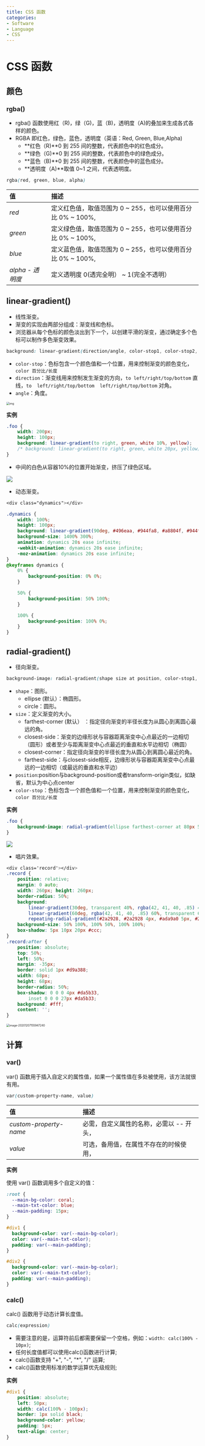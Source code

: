 ```yaml
---
title: CSS 函数
categories:
- Software
- Language
- CSS
---
```

# CSS 函数

## 颜色

### rgba()

- rgba() 函数使用红（R)，绿（G)，蓝（B)，透明度（A)的叠加来生成各式各样的颜色。
- RGBA 即红色，绿色，蓝色，透明度（英语：Red, Green, Blue,Alpha)
    - **红色（R)**0 到 255 间的整数，代表颜色中的红色成分。
    - **绿色（G)**0 到 255 间的整数，代表颜色中的绿色成分。
    - **蓝色（B)**0 到 255 间的整数，代表颜色中的蓝色成分。
    - **透明度（A)**取值 0~1 之间，代表透明度。

```css
rgba(red, green, blue, alpha)
```

| 值               | 描述                                                         |
| :--------------- | :----------------------------------------------------------- |
| *red*            | 定义红色值，取值范围为 0 ~ 255，也可以使用百分比 0% ~ 100%, |
| *green*          | 定义绿色值，取值范围为 0 ~ 255，也可以使用百分比 0% ~ 100%, |
| *blue*           | 定义蓝色值，取值范围为 0 ~ 255，也可以使用百分比 0% ~ 100%, |
| *alpha - 透明度* | 定义透明度 0(透完全明） ~ 1(完全不透明）                   |

## linear-gradient()

- 线性渐变。
- 渐变的实现由两部分组成：渐变线和色标。
- 浏览器从每个色标的颜色淡出到下一个，以创建平滑的渐变，通过确定多个色标可以制作多色渐变效果。

```css
background: linear-gradient(direction/angle, color-stop1, color-stop2, ...);
```

- `color-stop`：色标包含一个颜色值和一个位置，用来控制渐变的颜色变化，`color 百分比/长度`
- `direction`：渐变线用来控制发生渐变的方向，`to left/right/top/bottom` 直线，`to  left/right/top/bottom  left/right/top/bottom` 对角。
- `angle`：角度。

<img src="https://raw.githubusercontent.com/LuShan123888/Files/main/Pictures/2020-12-10-2020-12-07-1-7327147.jpeg" alt="img" style="zoom:50%;" />

**实例**

```css
.foo {
    width: 200px;
    height: 100px;
    background: linear-gradient(to right, green, white 10%, yellow);
    /* background: linear-gradient(to right, green, white 20px, yellow); 等同 */
}
```

- 中间的白色从容器10%的位置开始渐变，挤压了绿色区域。

![](https://raw.githubusercontent.com/LuShan123888/Files/main/Pictures/2020-12-10-2020-12-07-image-20201207155150568.png)

- 动态渐变。

```css
<div class="dynamics"></div>

.dynamics {
    width: 100%;
    height: 100px;
    background: linear-gradient(90deg, #496eaa, #944fa8, #a8804f, #944fa8, #496eaa);
    background-size: 1400% 300%;
    animation: dynamics 20s ease infinite;
    -webkit-animation: dynamics 20s ease infinite;
    -moz-animation: dynamics 20s ease infinite;
}
@keyframes dynamics {
    0% {
        background-position: 0% 0%;
    }

    50% {
        background-position: 50% 100%;
    }

    100% {
        background-position: 100% 0%;
    }
}
```

## radial-gradient()

- 径向渐变。

```css
background-image: radial-gradient(shape size at position, color-stop1, color-stop2,...);
```

- `shape`：图形。
    - ellipse (默认）：椭圆形。
    - circle：圆形。
- `size`：定义渐变的大小。
    - farthest-corner (默认） ：指定径向渐变的半径长度为从圆心到离圆心最远的角。
    - closest-side：渐变的边缘形状与容器距离渐变中心点最近的一边相切（圆形）或者至少与距离渐变中心点最近的垂直和水平边相切（椭圆）
    - closest-corner：指定径向渐变的半径长度为从圆心到离圆心最近的角。
    - farthest-side：与closest-side相反，边缘形状与容器距离渐变中心点最远的一边相切（或最远的垂直和水平边）
- `position`:position与background-position或者transform-origin类似，如缺省，默认为中心点center
- `color-stop`：色标包含一个颜色值和一个位置，用来控制渐变的颜色变化，`color 百分比/长度`

**实例**

```css
.foo {
    background-image: radial-gradient(ellipse farthest-corner at 80px 50px, red, yellow, green);
}
```

![](https://raw.githubusercontent.com/LuShan123888/Files/main/Pictures/2020-12-10-2020-12-07-image-20201207155646510.png)

- 唱片效果。

```css
<div class='record'></div>
.record {
    position: relative;
    margin: 0 auto;
    width: 260px; height: 260px;
    border-radius: 50%;
    background:
        linear-gradient(30deg, transparent 40%, rgba(42, 41, 40, .85) 40%) no-repeat 100% 0,
        linear-gradient(60deg, rgba(42, 41, 40, .85) 60%, transparent 60%) no-repeat 0 100%,
        repeating-radial-gradient(#2a2928, #2a2928 4px, #ada9a0 5px, #2a2928 6px);
    background-size: 50% 100%, 100% 50%, 100% 100%;
    box-shadow: 5px 10px 20px #ccc;
}
.record:after {
    position: absolute;
    top: 50%;
    left: 50%;
    margin: -35px;
    border: solid 1px #d9a388;
    width: 68px;
    height: 68px;
    border-radius: 50%;
    box-shadow: 0 0 0 4px #da5b33,
        inset 0 0 0 27px #da5b33;
    background: #fff;
    content: '';
}
```

<img src="https://raw.githubusercontent.com/LuShan123888/Files/main/Pictures/2020-12-10-2020-12-07-image-20201207155947240.png" alt="image-20201207155947240" style="zoom:50%;" />

## 计算

### var()

var() 函数用于插入自定义的属性值，如果一个属性值在多处被使用，该方法就很有用。

```css
var(custom-property-name, value)
```

| 值                     | 描述                                     |
| :--------------------- | :--------------------------------------- |
| *custom-property-name* | 必需，自定义属性的名称，必需以 -- 开头， |
| *value*                | 可选，备用值，在属性不存在的时候使用，   |

**实例**

使用 var() 函数调用多个自定义的值：

```css
:root {
  --main-bg-color: coral;
  --main-txt-color: blue;
  --main-padding: 15px;
}

#div1 {
  background-color: var(--main-bg-color);
  color: var(--main-txt-color);
  padding: var(--main-padding);
}

#div2 {
  background-color: var(--main-bg-color);
  color: var(--main-txt-color);
  padding: var(--main-padding);
}
```

### calc()

calc() 函数用于动态计算长度值。

```css
calc(expression)
```

- 需要注意的是，运算符前后都需要保留一个空格，例如：`width: calc(100% - 10px)`;
- 任何长度值都可以使用calc()函数进行计算;
- calc()函数支持 "+", "-", "*", "/" 运算;
- calc()函数使用标准的数学运算优先级规则;

**实例**

```css
#div1 {
    position: absolute;
    left: 50px;
    width: calc(100% - 100px);
    border: 1px solid black;
    background-color: yellow;
    padding: 5px;
    text-align: center;
}
```

